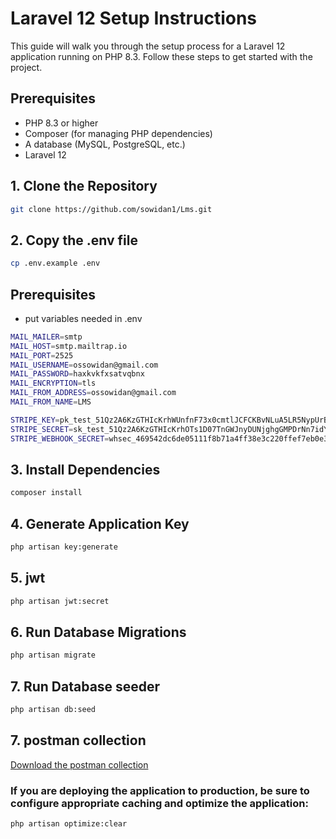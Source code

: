 # Laravel 12 Setup Instructions

This guide will walk you through the setup process for a Laravel 12 application running on PHP 8.3. Follow these steps to get started with the project.

## Prerequisites

- PHP 8.3 or higher
- Composer (for managing PHP dependencies)
- A database (MySQL, PostgreSQL, etc.)
- Laravel 12

## 1. Clone the Repository
```bash
git clone https://github.com/sowidan1/Lms.git
```
## 2. Copy the .env file

```bash
cp .env.example .env
```

## Prerequisites
- put variables needed in .env

```bash
MAIL_MAILER=smtp
MAIL_HOST=smtp.mailtrap.io
MAIL_PORT=2525
MAIL_USERNAME=ossowidan@gmail.com
MAIL_PASSWORD=haxkvkfxsatvqbnx
MAIL_ENCRYPTION=tls
MAIL_FROM_ADDRESS=ossowidan@gmail.com
MAIL_FROM_NAME=LMS

STRIPE_KEY=pk_test_51Qz2A6KzGTHIcKrhWUnfnF73x0cmtlJCFCKBvNLuA5LR5NypUrBySTh6lT1NrUOGZNRzdy9K3LXE423LNeGlXOvn00zMJd26kX
STRIPE_SECRET=sk_test_51Qz2A6KzGTHIcKrhOTs1D07TnGWJnyDUNjghgGMPDrNn7idYP47VOi3WfME4jAsAUAPk4y4AnZv7zR1HfIpN6s1300nDDfQzdM
STRIPE_WEBHOOK_SECRET=whsec_469542dc6de05111f8b71a4ff38e3c220ffef7eb0e3cfe205163929dc584c79d
```

## 3. Install Dependencies
```bash
composer install
```
## 4. Generate Application Key
```bash
php artisan key:generate
```

## 5. jwt
```bash
php artisan jwt:secret
```

## 6. Run Database Migrations
```bash
php artisan migrate
```

## 7. Run Database seeder
```bash
php artisan db:seed
```
## 7. postman collection
[Download the postman collection](LMS_postman_collection.json)


### If you are deploying the application to production, be sure to configure appropriate caching and optimize the application:
```bash
php artisan optimize:clear
```
